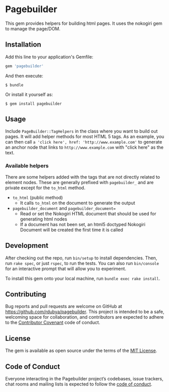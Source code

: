 # Pagebuilder

This gem provides helpers for building html pages. It uses the nokogiri gem to manage the page/DOM.

## Installation

Add this line to your application's Gemfile:

```ruby
gem 'pagebuilder'
```

And then execute:

    $ bundle

Or install it yourself as:

    $ gem install pagebuilder

## Usage

Include `PageBuilder::TagHelpers` in the class where you want to build out pages. It will add helper methods for most HTML 5 tags. As an example, you can then call `a 'click here', href: 'http://www.example.com'` to generate an anchor node that links to `http://www.example.com` with "click here" as the text.

### Available helpers

There are some helpers added with the tags that are not directly related to element nodes. These are generally prefixed with `pagebuilder_` and are private except for the `to_html` method.

- `to_html` (public method)
  - It calls `to_html` on the document to generate the output
- `pagebuilder_document` and `pagebuilder_document=`
  - Read or set the Nokogiri HTML document that should be used for generating html nodes
  - If a document has not been set, an html5 doctyped Nokogiri Document will be created the first time it is called

## Development

After checking out the repo, run `bin/setup` to install dependencies. Then, run `rake spec`, or just `rspec`, to run the tests. You can also run `bin/console` for an interactive prompt that will allow you to experiment.

To install this gem onto your local machine, run `bundle exec rake install`.

## Contributing

Bug reports and pull requests are welcome on GitHub at https://github.com/rdubya/pagebuilder. This project is intended to be a safe, welcoming space for collaboration, and contributors are expected to adhere to the [Contributor Covenant](http://contributor-covenant.org) code of conduct.

## License

The gem is available as open source under the terms of the [MIT License](https://opensource.org/licenses/MIT).

## Code of Conduct

Everyone interacting in the Pagebuilder project’s codebases, issue trackers, chat rooms and mailing lists is expected to follow the [code of conduct](https://github.com/rdubya/pagebuilder/blob/master/CODE_OF_CONDUCT.md).
